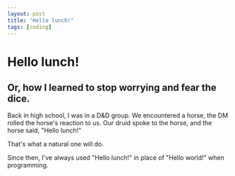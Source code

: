 ```yaml
---
layout: post
title: "Hello lunch!"
tags: [coding]
---
```

# Hello lunch!
## Or, how I learned to stop worrying and fear the dice.

Back in high school, I was in a D&D group. We encountered a horse, the DM
rolled the horse's reaction to us. Our druid spoke to the horse, and the
horse said, "Hello lunch!"

That's what a natural one will do.

Since then, I've always used "Hello lunch!" in place of "Hello world!" when
programming.
